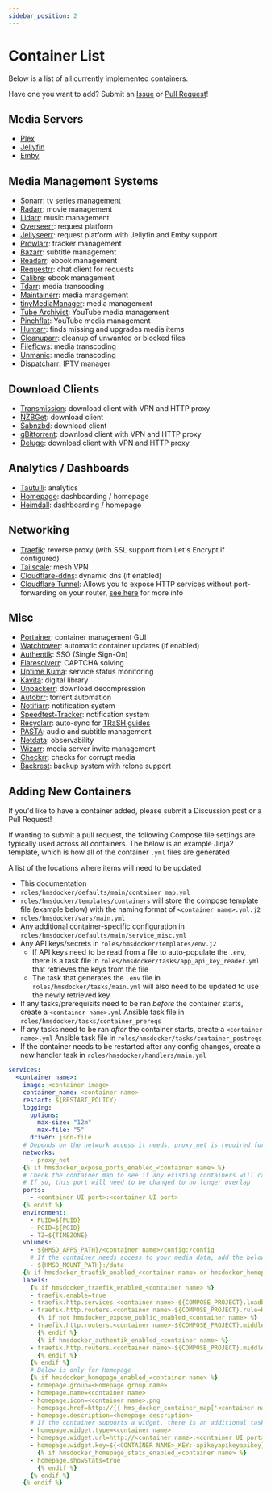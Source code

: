 ```yaml
---
sidebar_position: 2
---
```


# Container List

Below is a list of all currently implemented containers.

Have one you want to add? Submit an [Issue](https://github.com/ahembree/ansible-hms-docker/issues) or [Pull Request](https://github.com/ahembree/ansible-hms-docker/pulls)!

## Media Servers

- [Plex](https://docs.linuxserver.io/images/docker-plex/)
- [Jellyfin](https://docs.linuxserver.io/images/docker-jellyfin/)
- [Emby](https://docs.linuxserver.io/images/docker-emby/)

## Media Management Systems

- [Sonarr](https://github.com/Sonarr/Sonarr): tv series management
- [Radarr](https://github.com/Radarr/Radarr): movie management
- [Lidarr](https://github.com/Lidarr/Lidarr): music management
- [Overseerr](https://github.com/sct/overseerr): request platform
- [Jellyseerr](https://github.com/Fallenbagel/jellyseerr): request platform with Jellyfin and Emby support
- [Prowlarr](https://github.com/Prowlarr/Prowlarr): tracker management
- [Bazarr](https://github.com/morpheus65535/bazarr): subtitle management
- [Readarr](https://github.com/Readarr/Readarr): ebook management
- [Requestrr](https://github.com/thomst08/requestrr): chat client for requests
- [Calibre](https://github.com/linuxserver/docker-calibre): ebook management
- [Tdarr](https://github.com/HaveAGitGat/Tdarr): media transcoding
- [Maintainerr](https://github.com/jorenn92/Maintainerr): media management
- [tinyMediaManager](https://gitlab.com/tinyMediaManager/tinyMediaManager): media management
- [Tube Archivist](https://github.com/tubearchivist/tubearchivist): YouTube media management
- [Pinchflat](https://github.com/kieraneglin/pinchflat): YouTube media management
- [Huntarr](https://github.com/plexguide/Huntarr.io): finds missing and upgrades media items
- [Cleanuparr](https://github.com/Cleanuparr/Cleanuparr): cleanup of unwanted or blocked files
- [Fileflows](https://fileflows.com/): media transcoding
- [Unmanic](https://github.com/Unmanic/unmanic): media transcoding
- [Dispatcharr](https://github.com/Dispatcharr/Dispatcharr): IPTV manager

## Download Clients

- [Transmission](https://github.com/haugene/docker-transmission-openvpn): download client with VPN and HTTP proxy
- [NZBGet](https://docs.linuxserver.io/images/docker-nzbget/): download client
- [Sabnzbd](https://docs.linuxserver.io/images/docker-sabnzbd/): download client
- [qBittorrent](https://github.com/binhex/arch-qbittorrentvpn/): download client with VPN and HTTP proxy
- [Deluge](https://github.com/binhex/arch-delugevpn/): download client with VPN and HTTP proxy

## Analytics / Dashboards

- [Tautulli](https://github.com/Tautulli/Tautulli): analytics
- [Homepage](https://github.com/gethomepage/homepage): dashboarding / homepage
- [Heimdall](https://github.com/linuxserver/Heimdall): dashboarding / homepage

## Networking

- [Traefik](https://hub.docker.com/_/traefik): reverse proxy (with SSL support from Let's Encrypt if configured)
- [Tailscale](https://hub.docker.com/r/tailscale/tailscale): mesh VPN
- [Cloudflare-ddns](https://hub.docker.com/r/oznu/cloudflare-ddns/): dynamic dns (if enabled)
- [Cloudflare Tunnel](https://hub.docker.com/r/cloudflare/cloudflared): Allows you to expose HTTP services without port-forwarding on your router, [see here](https://www.cloudflare.com/products/tunnel/) for more info

## Misc

- [Portainer](https://hub.docker.com/r/portainer/portainer): container management GUI
- [Watchtower](https://github.com/containrrr/watchtower): automatic container updates (if enabled)
- [Authentik](https://github.com/goauthentik/authentik): SSO (Single Sign-On)
- [Flaresolverr](https://github.com/FlareSolverr/FlareSolverr): CAPTCHA solving
- [Uptime Kuma](https://github.com/louislam/uptime-kuma): service status monitoring
- [Kavita](https://hub.docker.com/r/kizaing/kavita): digital library
- [Unpackerr](https://github.com/Unpackerr/unpackerr): download decompression
- [Autobrr](https://github.com/autobrr/autobrr): torrent automation
- [Notifiarr](https://github.com/Notifiarr/notifiarr): notification system
- [Speedtest-Tracker](https://github.com/alexjustesen/speedtest-tracker): notification system
- [Recyclarr](https://github.com/recyclarr/recyclarr): auto-sync for [TRaSH guides](https://trash-guides.info/)
- [PASTA](https://github.com/cglatot/pasta): audio and subtitle management
- [Netdata](https://github.com/netdata/netdata): observability
- [Wizarr](https://github.com/wizarrrr/wizarr): media server invite management
- [Checkrr](https://github.com/aetaric/checkrr): checks for corrupt media
- [Backrest](https://github.com/garethgeorge/backrest): backup system with rclone support

## Adding New Containers

If you'd like to have a container added, please submit a Discussion post or a Pull Request!

If wanting to submit a pull request, the following Compose file settings are typically used across all containers. The below is an example Jinja2 template, which is how all of the container `.yml` files are generated

A list of the locations where items will need to be updated:

- This documentation
- `roles/hmsdocker/defaults/main/container_map.yml`
- `roles/hmsdocker/templates/containers` will store the compose template file (example below) with the naming format of `<container name>.yml.j2`
- `roles/hmsdocker/vars/main.yml`
- Any additional container-specific configuration in `roles/hmsdocker/defaults/main/service_misc.yml`
- Any API keys/secrets in `roles/hmsdocker/templates/env.j2`
  - If API keys need to be read from a file to auto-populate the `.env`, there is a task file in `roles/hmsdocker/tasks/app_api_key_reader.yml` that retrieves the keys from the file
  - The task that generates the `.env` file in `roles/hmsdocker/tasks/main.yml` will also need to be updated to use the newly retrieved key
- If any tasks/prerequisits need to be ran _before_ the container starts, create a `<container name>.yml` Ansible task file in `roles/hmsdocker/tasks/container_prereqs`
- If any tasks need to be ran _after_ the container starts, create a `<container name>.yml` Ansible task file in `roles/hmsdocker/tasks/container_postreqs`
- If the container needs to be restarted after any config changes, create a new handler task in `roles/hmsdocker/handlers/main.yml`

```yml
services:
  <container name>:
    image: <container image>
    container_name: <container name>
    restart: ${RESTART_POLICY}
    logging:
      options:
        max-size: "12m"
        max-file: "5"
      driver: json-file
    # Depends on the network access it needs, proxy_net is required for Traefik
    networks:
      - proxy_net
    {% if hmsdocker_expose_ports_enabled_<container name> %}
    # Check the container map to see if any existing containers will cause an overlap
    # If so, this port will need to be changed to no longer overlap
    ports:
      - <container UI port>:<container UI port>
    {% endif %}
    environment:
      - PUID=${PUID}
      - PGID=${PGID}
      - TZ=${TIMEZONE}
    volumes:
      - ${HMSD_APPS_PATH}/<container name>/config:/config
      # If the container needs access to your media data, add the below
      - ${HMSD_MOUNT_PATH}:/data
    {% if hmsdocker_traefik_enabled_<container name> or hmsdocker_homepage_enabled_<container name> %}
    labels:
      {% if hmsdocker_traefik_enabled_<container name> %}
      - traefik.enable=true
      - traefik.http.services.<container name>-${COMPOSE_PROJECT}.loadbalancer.server.port=<container UI port>
      - traefik.http.routers.<container name>-${COMPOSE_PROJECT}.rule=Host(`{{ hms_docker_container_map['<container name>']['proxy_host_rule'] | default('<container name>') }}.${HMSD_DOMAIN}`)
        {% if not hmsdocker_expose_public_enabled_<container name> %}
      - traefik.http.routers.<container name>-${COMPOSE_PROJECT}.middlewares=internal-ipallowlist@file
        {% endif %}
        {% if hmsdocker_authentik_enabled_<container name> %}
      - traefik.http.routers.<container name>-${COMPOSE_PROJECT}.middlewares=authentik-proxy-${COMPOSE_PROJECT}-<container name>-midware@docker
        {% endif %}
      {% endif %}
      # Below is only for Homepage
      {% if hmsdocker_homepage_enabled_<container name> %}
      - homepage.group=<Homepage group name>
      - homepage.name=<container name>
      - homepage.icon=<container name>.png
      - homepage.href=http://{{ hms_docker_container_map['<container name>']['proxy_host_rule'] | default('<container name>') }}.${HMSD_DOMAIN}
      - homepage.description=<homepage description>
      # If the container supports a widget, there is an additional task that runs to "slurp" the API key from a file automatically (if supported) in `tasks/app_api_key_reader.yml` that is then inserted into the `.env` file template
      - homepage.widget.type=<container name>
      - homepage.widget.url=http://<container name>:<container UI port>
      - homepage.widget.key=${<CONTAINER NAME>_KEY:-apikeyapikeyapikey}
        {% if hmsdocker_homepage_stats_enabled_<container name> %}
      - homepage.showStats=true
        {% endif %}
      {% endif %}
    {% endif %}
```
